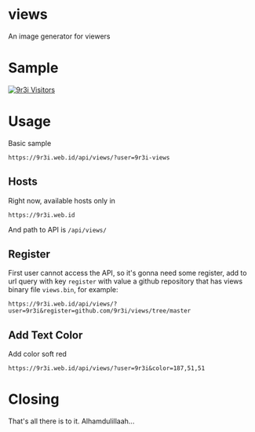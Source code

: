 # views
An image generator for viewers

# Sample
[![9r3i Visitors](https://9r3i.web.id/api/views/?user=9r3i-views&color=51,119,187&register=github.com/9r3i/views/tree/master)](https://github.com/9r3i)

# Usage
Basic sample
```
https://9r3i.web.id/api/views/?user=9r3i-views
```

## Hosts
Right now, available hosts only in
```
https://9r3i.web.id
```
And path to API is ```/api/views/```

## Register
First user cannot access the API, so it's gonna need some register, add to url query with key ```register``` with value a github repository that has views binary file ```views.bin```, for example:
```
https://9r3i.web.id/api/views/?user=9r3i&register=github.com/9r3i/views/tree/master
```

## Add Text Color
Add color soft red
```
https://9r3i.web.id/api/views/?user=9r3i&color=187,51,51
```

# Closing
That's all there is to it. Alhamdulillaah...

